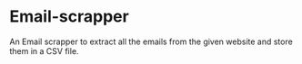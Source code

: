 # Email-scrapper
An Email scrapper to extract all the emails from the given website and store them in a  CSV file.
